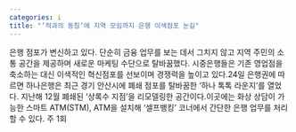 ```yaml
---
categories: i
title: "‘적과의 동침’에 지역 모임까지 은행 이색점포 눈길"
---
```

은행 점포가 변신하고 있다. 단순히 금융 업무를 보는 데서 그치지 않고 지역 주민의 소통 공간을 제공하며 새로운 마케팅 수단으로 탈바꿈했다. 시중은행들은 기존 영업점을 축소하는 대신 이색적인 혁신점포를 선보이며 경쟁력을 높이고 있다.24일 은행권에 따르면 하나은행은 최근 경기 안산시에 폐쇄 점포를 탈바꿈한 ‘하나 톡톡 라운지’를 열었다. 지난해 12월 폐쇄된 ‘상록수 지점’을 리모델링한 공간이다.이곳에는 화상 상담이 가능한 스마트 ATM(STM), ATM을 설치해 ‘셀프뱅킹’ 코너에서 간단한 은행 업무를 처리할 수 있다. 주 1회